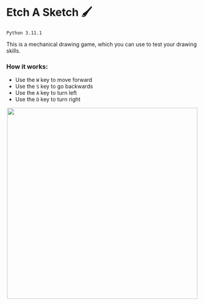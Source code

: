 # Etch A Sketch 🖌️
`Python 3.11.1`

This is a mechanical drawing game, which you can use to test your drawing skills.

### How it works:
- Use the `W` key to move forward
- Use the `S` key to go backwards
- Use the `A` key to turn left
- Use the `D` key to turn right

<p align="center">
  <img src="https://user-images.githubusercontent.com/89556233/229213674-c69a8a6e-976a-4bc2-834b-c694551df1b7.gif" width="500" height="500" style="text-align:center;">
</p>
